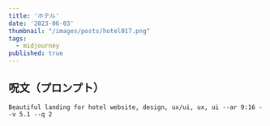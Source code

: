```yaml
---
title: 'ホテル'
date: '2023-06-03'
thumbnail: "/images/posts/hotel017.png"
tags:
  - midjourney
published: true
---
```


## 呪文（プロンプト）
```
Beautiful landing for hotel website, design, ux/ui, ux, ui --ar 9:16 --v 5.1 --q 2
```